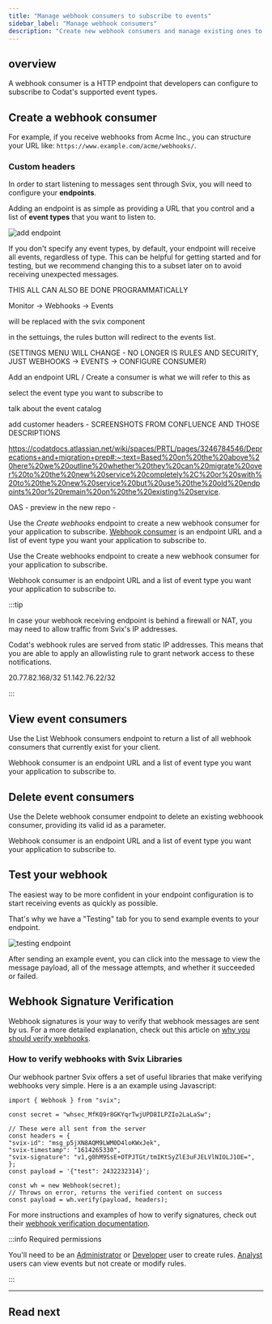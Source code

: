 ```yaml
---
title: "Manage webhook consumers to subscribe to events"
sidebar_label: "Manage webhook consumers"
description: "Create new webhook consumers and manage existing ones to receive webhooks using the Portal or the API"
---
```



## overview

A webhook consumer is a HTTP endpoint that developers can configure to subscribe to Codat's supported event types.

## Create a webhook consumer



For example, if you receive webhooks from Acme Inc., you can structure your URL like:  `https://www.example.com/acme/webhooks/`.


### Custom headers

In order to start listening to messages sent through Svix, you will need to configure your  **endpoints**.

Adding an endpoint is as simple as providing a URL that you control and a list of  **event types**  that you want to listen to.

![add endpoint](https://docs.svix.com/assets/images/add-endpoint-6cbcc00b62087f2774cd90b965a3d197.png)

If you don't specify any event types, by default, your endpoint will receive all events, regardless of type. This can be helpful for getting started and for testing, but we recommend changing this to a subset later on to avoid receiving unexpected messages.

THIS ALL CAN ALSO BE DONE PROGRAMMATICALLY

Monitor -> Webhooks -> Events 

will be replaced with the svix component

in the settuings, the rules button will redirect to the events list. 

(SETTINGS MENU WILL CHANGE - NO LONGER IS RULES AND SECURITY, JUST WEBHOOKS -> EVENTS -> CONFIGURE CONSUMER)

Add an endpoint URL / Create a consumer is what we will refer to this as

select the event type you want to subscribe to 

talk about the event catalog

add customer headers - SCREENSHOTS FROM CONFLUENCE AND THOSE DESCRIPTIONS 

https://codatdocs.atlassian.net/wiki/spaces/PRTL/pages/3246784546/Deprecations+and+migration+prep#:~:text=Based%20on%20the%20above%20here%20we%20outline%20whether%20they%20can%20migrate%20over%20to%20the%20new%20service%20completely%2C%20or%20swith%20to%20the%20new%20service%20but%20use%20the%20old%20endpoints%20or%20remain%20on%20the%20existing%20service.

OAS - preview in the new repo - 


Use the *Create webhooks* endpoint to create a new webhook consumer for your application to subscribe.
[Webhook consumer](https://docs.codat.io/DOCS_PATH#/schemas/webhookConsumer) is an endpoint URL and a list of event type you want your application to subscribe to.

Use the Create webhooks endpoint to create a new webhook consumer for your application to subscribe.

Webhook consumer is an endpoint URL and a list of event type you want your application to subscribe to.

:::tip

In case your webhook receiving endpoint is behind a firewall or NAT, you may need to allow traffic from Svix's IP addresses.

Codat's webhook rules are served from static IP addresses. This means that you are able to apply an allowlisting rule to grant network access to these notifications.

20.77.82.168/32
51.142.76.22/32

:::

## View event consumers

Use the List Webhook consumers endpoint to return a list of all webhook consumers that currently exist for your client.

Webhook consumer is an endpoint URL and a list of event type you want your application to subscribe to.

## Delete event consumers


Use the Delete webhook consumer endpoint to delete an existing webhoook consumer, providing its valid id as a parameter.

Webhook consumer is an endpoint URL and a list of event type you want your application to subscribe to.



## Test your webhook
The easiest way to be more confident in your endpoint configuration is to start receiving events as quickly as possible.

That's why we have a "Testing" tab for you to send example events to your endpoint.

![testing endpoint](https://docs.svix.com/assets/images/testing-endpoint-3f325ed4f08a4b9c57c49a3dd8ef2e9f.png)

After sending an example event, you can click into the message to view the message payload, all of the message attempts, and whether it succeeded or failed.

## Webhook Signature Verification
Webhook signatures is your way to verify that webhook messages are sent by us. For a more detailed explanation, check out this article on [why you should verify webhooks](https://docs.svix.com/receiving/verifying-payloads/why).

### How to verify webhooks with Svix Libraries
Our webhook partner Svix offers a set of useful libraries that make verifying webhooks very simple. Here is a an example using Javascript:

```
import { Webhook } from "svix";

const secret = "whsec_MfKQ9r8GKYqrTwjUPD8ILPZIo2LaLaSw";

// These were all sent from the server
const headers = {
"svix-id": "msg_p5jXN8AQM9LWM0D4loKWxJek",
"svix-timestamp": "1614265330",
"svix-signature": "v1,g0hM9SsE+OTPJTGt/tmIKtSyZlE3uFJELVlNIOLJ1OE=",
};
const payload = '{"test": 2432232314}';

const wh = new Webhook(secret);
// Throws on error, returns the verified content on success
const payload = wh.verify(payload, headers);
```
For more instructions and examples of how to verify signatures, check out their [webhook verification documentation](https://docs.svix.com/receiving/verifying-payloads/how).

:::info Required permissions

You'll need to be an [Administrator](/configure/user-management/user-roles#administrator) or [Developer](/configure/user-management/user-roles#developer) user to create rules. [Analyst](/configure/user-management/user-roles#analyst) users can view events but not create or modify rules.

:::

---

## Read next